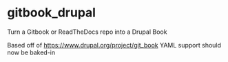 # gitbook_drupal
Turn a Gitbook or ReadTheDocs repo into a Drupal Book

Based off of https://www.drupal.org/project/git_book
YAML support should now be baked-in
